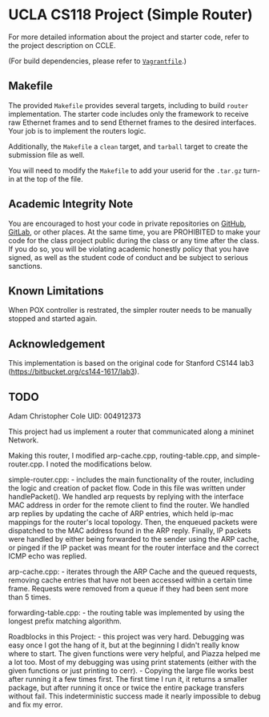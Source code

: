 UCLA CS118 Project (Simple Router)
====================================

For more detailed information about the project and starter code, refer to the project description on CCLE.

(For build dependencies, please refer to [`Vagrantfile`](Vagrantfile).)

## Makefile

The provided `Makefile` provides several targets, including to build `router` implementation.  The starter code includes only the framework to receive raw Ethernet frames and to send Ethernet frames to the desired interfaces.  Your job is to implement the routers logic.

Additionally, the `Makefile` a `clean` target, and `tarball` target to create the submission file as well.

You will need to modify the `Makefile` to add your userid for the `.tar.gz` turn-in at the top of the file.

## Academic Integrity Note

You are encouraged to host your code in private repositories on [GitHub](https://github.com/), [GitLab](https://gitlab.com), or other places.  At the same time, you are PROHIBITED to make your code for the class project public during the class or any time after the class.  If you do so, you will be violating academic honestly policy that you have signed, as well as the student code of conduct and be subject to serious sanctions.

## Known Limitations

When POX controller is restrated, the simpler router needs to be manually stopped and started again.

## Acknowledgement

This implementation is based on the original code for Stanford CS144 lab3 (https://bitbucket.org/cs144-1617/lab3).

## TODO

Adam Christopher Cole
UID: 004912373

This project had us implement a router that communicated along a mininet Network.

Making this router, I modified arp-cache.cpp, routing-table.cpp, and simple-router.cpp.  I noted the
modifications below.

simple-router.cpp:
    - includes the main functionality of the router, including the logic and creation of packet flow.  Code
    in this file was written under handlePacket().  We handled arp requests by replying with the interface
    MAC address in order for the remote client to find the router.  We handled arp replies by updating the
    cache of ARP entries, which held ip-mac mappings for the router's local topology.  Then, the enqueued
    packets were dispatched to the MAC address found in the ARP reply.  Finally, IP packets were handled
    by either being forwarded to the sender using the ARP cache, or pinged if the IP packet was meant for
    the router interface and the correct ICMP echo was replied.

arp-cache.cpp:
    - iterates through the ARP Cache and the queued requests, removing cache entries that have not been
    accessed within a certain time frame.  Requests were removed from a queue if they had been sent more
    than 5 times.

forwarding-table.cpp:
    - the routing table was implemented by using the longest prefix matching algorithm.


Roadblocks in this Project:
    - this project was very hard.  Debugging was easy once I got the hang of it, but at the beginning I
    didn't really know where to start.  The given functions were very helpful, and Piazza helped me 
    a lot too.  Most of my debugging was using print statements (either with the given functions or
    just printing to cerr).
    - Copying the large file works best after running it a few times first.  The first time I run it,
    it returns a smaller package, but after running it once or twice the entire package transfers without
    fail.  This indeterministic success made it nearly impossible to debug and fix my error.

    
